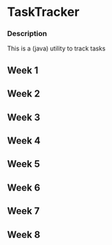 # TaskTracker
### Description
This is a (java) utility to track tasks

## Week 1

## Week 2

## Week 3

## Week 4

## Week 5

## Week 6

## Week 7

## Week 8
